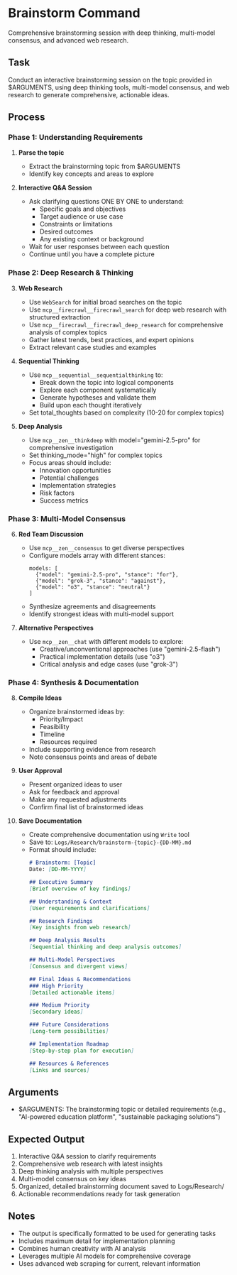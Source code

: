 # Brainstorm Command

Comprehensive brainstorming session with deep thinking, multi-model consensus, and advanced web research.

## Task
Conduct an interactive brainstorming session on the topic provided in $ARGUMENTS, using deep thinking tools, multi-model consensus, and web research to generate comprehensive, actionable ideas.

## Process

### Phase 1: Understanding Requirements
1. **Parse the topic**
   - Extract the brainstorming topic from $ARGUMENTS
   - Identify key concepts and areas to explore

2. **Interactive Q&A Session**
   - Ask clarifying questions ONE BY ONE to understand:
     - Specific goals and objectives
     - Target audience or use case
     - Constraints or limitations
     - Desired outcomes
     - Any existing context or background
   - Wait for user responses between each question
   - Continue until you have a complete picture

### Phase 2: Deep Research & Thinking
3. **Web Research**
   - Use `WebSearch` for initial broad searches on the topic
   - Use `mcp__firecrawl__firecrawl_search` for deep web research with structured extraction
   - Use `mcp__firecrawl__firecrawl_deep_research` for comprehensive analysis of complex topics
   - Gather latest trends, best practices, and expert opinions
   - Extract relevant case studies and examples

4. **Sequential Thinking**
   - Use `mcp__sequential__sequentialthinking` to:
     - Break down the topic into logical components
     - Explore each component systematically
     - Generate hypotheses and validate them
     - Build upon each thought iteratively
   - Set total_thoughts based on complexity (10-20 for complex topics)

5. **Deep Analysis**
   - Use `mcp__zen__thinkdeep` with model="gemini-2.5-pro" for comprehensive investigation
   - Set thinking_mode="high" for complex topics
   - Focus areas should include:
     - Innovation opportunities
     - Potential challenges
     - Implementation strategies
     - Risk factors
     - Success metrics

### Phase 3: Multi-Model Consensus
6. **Red Team Discussion**
   - Use `mcp__zen__consensus` to get diverse perspectives
   - Configure models array with different stances:
     ```
     models: [
       {"model": "gemini-2.5-pro", "stance": "for"},
       {"model": "grok-3", "stance": "against"},
       {"model": "o3", "stance": "neutral"}
     ]
     ```
   - Synthesize agreements and disagreements
   - Identify strongest ideas with multi-model support

7. **Alternative Perspectives**
   - Use `mcp__zen__chat` with different models to explore:
     - Creative/unconventional approaches (use "gemini-2.5-flash")
     - Practical implementation details (use "o3")
     - Critical analysis and edge cases (use "grok-3")

### Phase 4: Synthesis & Documentation
8. **Compile Ideas**
   - Organize brainstormed ideas by:
     - Priority/Impact
     - Feasibility
     - Timeline
     - Resources required
   - Include supporting evidence from research
   - Note consensus points and areas of debate

9. **User Approval**
   - Present organized ideas to user
   - Ask for feedback and approval
   - Make any requested adjustments
   - Confirm final list of brainstormed ideas

10. **Save Documentation**
    - Create comprehensive documentation using `Write` tool
    - Save to: `Logs/Research/brainstorm-{topic}-{DD-MM}.md`
    - Format should include:
      ```markdown
      # Brainstorm: [Topic]
      Date: [DD-MM-YYYY]
      
      ## Executive Summary
      [Brief overview of key findings]
      
      ## Understanding & Context
      [User requirements and clarifications]
      
      ## Research Findings
      [Key insights from web research]
      
      ## Deep Analysis Results
      [Sequential thinking and deep analysis outcomes]
      
      ## Multi-Model Perspectives
      [Consensus and divergent views]
      
      ## Final Ideas & Recommendations
      ### High Priority
      [Detailed actionable items]
      
      ### Medium Priority
      [Secondary ideas]
      
      ### Future Considerations
      [Long-term possibilities]
      
      ## Implementation Roadmap
      [Step-by-step plan for execution]
      
      ## Resources & References
      [Links and sources]
      ```

## Arguments
- $ARGUMENTS: The brainstorming topic or detailed requirements (e.g., "AI-powered education platform", "sustainable packaging solutions")

## Expected Output
1. Interactive Q&A session to clarify requirements
2. Comprehensive web research with latest insights
3. Deep thinking analysis with multiple perspectives
4. Multi-model consensus on key ideas
5. Organized, detailed brainstorming document saved to Logs/Research/
6. Actionable recommendations ready for task generation

## Notes
- The output is specifically formatted to be used for generating tasks
- Includes maximum detail for implementation planning
- Combines human creativity with AI analysis
- Leverages multiple AI models for comprehensive coverage
- Uses advanced web scraping for current, relevant information